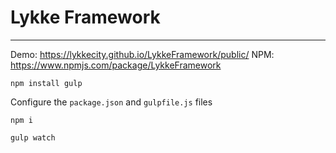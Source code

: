 # Lykke Framework
----
Demo: https://lykkecity.github.io/LykkeFramework/public/
NPM: https://www.npmjs.com/package/LykkeFramework

`npm install gulp`

Configure the `package.json` and `gulpfile.js` files

`npm i`

`gulp watch`
